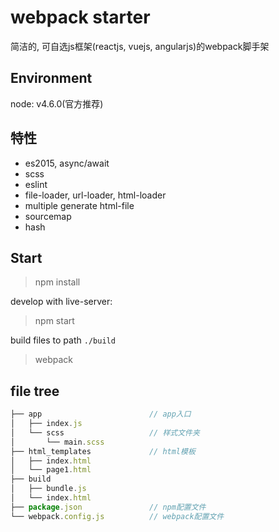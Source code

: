 # webpack starter

简洁的, 可自选js框架(reactjs, vuejs, angularjs)的webpack脚手架

## Environment

node: v4.6.0(官方推荐)

## 特性

- es2015, async/await
- scss
- eslint
- file-loader, url-loader, html-loader
- multiple generate html-file
- sourcemap
- hash

## Start 

> npm install

develop with live-server:

> npm start

build files to path `./build`
> webpack

## file tree
```js
├── app                        // app入口
│   ├── index.js              
│   └── scss                   // 样式文件夹
│       └── main.scss
├── html_templates             // html模板
│   ├── index.html               
│   └── page1.html               
├── build                        
│   ├── bundle.js
│   └── index.html
├── package.json               // npm配置文件
└── webpack.config.js          // webpack配置文件
```
